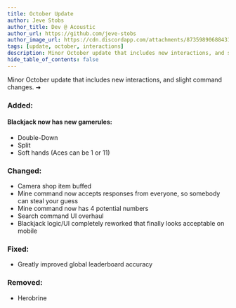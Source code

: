 ```yaml
---
title: October Update
author: Jeve Stobs
author_title: Dev @ Acoustic
author_url: https://github.com/jeve-stobs
author_image_url: https://cdn.discordapp.com/attachments/873598906884313108/878036976920592394/ping-issues.webp?size=4096
tags: [update, october, interactions]
description: Minor October update that includes new interactions, and slight command changes.
hide_table_of_contents: false
---
```


Minor October update that includes new interactions, and slight command changes. ➜

<!--truncate-->

### Added:

#### Blackjack now has new gamerules:

- Double-Down
- Split
- Soft hands (Aces can be 1 or 11)

### Changed:

- Camera shop item buffed
- Mine command now accepts responses from everyone, so somebody can steal your guess
- Mine command now has 4 potential numbers
- Search command UI overhaul
- Blackjack logic/UI completely reworked that finally looks acceptable on mobile

### Fixed:

- Greatly improved global leaderboard accuracy

### Removed:

- Herobrine
